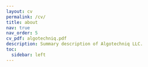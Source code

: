 ```yaml
---
layout: cv
permalink: /cv/
title: about
nav: true
nav_order: 5
cv_pdf: algotechniq.pdf
description: Summary description of Algotechniq LLC.
toc:
  sidebar: left
---
```

